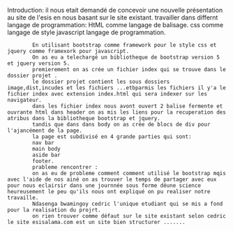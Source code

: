 Introduction:
            il nous etait demandé de concevoir une nouvelle présentation au site de l'esis 
            en nous basant sur le site existant.
            travailler dans differnt langage de programmation:
            HtML comme langage de balisage.
            css comme langage de style
            javascript langage de programmation.

            En utilisant bootstrap comme framework pour le style css et jquery comme framexork pour javascript.
            On as eu a telechargé un bibliotheque de bootstrap version 5 et jquery version 5.
            premierement on as crée un fichier index qui se trouve dans le dossier projet .
            le dossier projet contient les sous dossiers image,dist,incudes et les fichiers ...etbparmis les fichiers il y'a le fichier index avec extension index.html qui sera indexer sur les navigateur.
            dans les fichier index nous avont ouvert 2 balise fermente et ouvrante html dans header on as mis les liens pour la recuperation des atribus dans la bibliotheque bootstrap et jquery.
            tandis que dans dans body on as crée de blocs de div pour l'ajancément de la page.
            la page est subdivisé en 4 grande parties qui sont:
            nav bar
            main body
            aside bar 
            footer.
            prableme rencontrer :
            on as eu de probleme comment comment utilisé le bootstrap mqis avec l'aide de nos ainé on as trouver le temps de partager avec eux pour nous eclairsir dans une journnée sous forme déune science heureusement le peu qu'ils nous ont expliqué on pu realiser notre travaille.
            Ndasenga bwamingoy cedric l'unique etudiant qui se mis a fond pour la realisation du projrt.
            on rien trouver comme défaut sur le site existant selon cedric le site esisalama.com est un site bien structurer .......
